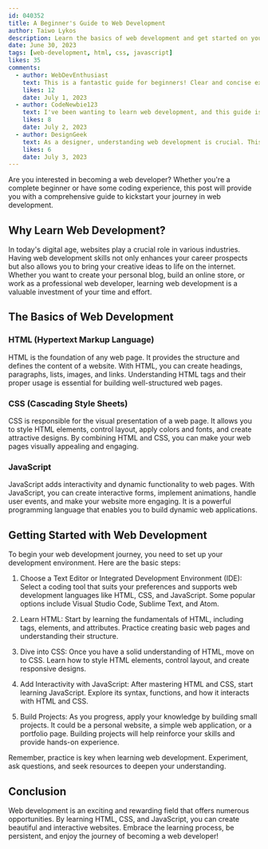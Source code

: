 ```yaml
---
id: 040352
title: A Beginner's Guide to Web Development
author: Taiwo Lykos
description: Learn the basics of web development and get started on your coding journey.
date: June 30, 2023
tags: [web-development, html, css, javascript]
likes: 35
comments:
  - author: WebDevEnthusiast
    text: This is a fantastic guide for beginners! Clear and concise explanations. Thanks for sharing! 👏💻
    likes: 12
    date: July 1, 2023
  - author: CodeNewbie123
    text: I've been wanting to learn web development, and this guide is exactly what I needed. Great job! 👍🌐
    likes: 8
    date: July 2, 2023
  - author: DesignGeek
    text: As a designer, understanding web development is crucial. This post has been very helpful. Keep it up! 🎨🖥️
    likes: 6
    date: July 3, 2023
---
```


Are you interested in becoming a web developer? Whether you're a complete beginner or have some coding experience, this post will provide you with a comprehensive guide to kickstart your journey in web development.

## Why Learn Web Development?

In today's digital age, websites play a crucial role in various industries. Having web development skills not only enhances your career prospects but also allows you to bring your creative ideas to life on the internet. Whether you want to create your personal blog, build an online store, or work as a professional web developer, learning web development is a valuable investment of your time and effort.

## The Basics of Web Development

### HTML (Hypertext Markup Language)

HTML is the foundation of any web page. It provides the structure and defines the content of a website. With HTML, you can create headings, paragraphs, lists, images, and links. Understanding HTML tags and their proper usage is essential for building well-structured web pages.

### CSS (Cascading Style Sheets)

CSS is responsible for the visual presentation of a web page. It allows you to style HTML elements, control layout, apply colors and fonts, and create attractive designs. By combining HTML and CSS, you can make your web pages visually appealing and engaging.

### JavaScript

JavaScript adds interactivity and dynamic functionality to web pages. With JavaScript, you can create interactive forms, implement animations, handle user events, and make your website more engaging. It is a powerful programming language that enables you to build dynamic web applications.

## Getting Started with Web Development

To begin your web development journey, you need to set up your development environment. Here are the basic steps:

1. Choose a Text Editor or Integrated Development Environment (IDE): Select a coding tool that suits your preferences and supports web development languages like HTML, CSS, and JavaScript. Some popular options include Visual Studio Code, Sublime Text, and Atom.

2. Learn HTML: Start by learning the fundamentals of HTML, including tags, elements, and attributes. Practice creating basic web pages and understanding their structure.

3. Dive into CSS: Once you have a solid understanding of HTML, move on to CSS. Learn how to style HTML elements, control layout, and create responsive designs.

4. Add Interactivity with JavaScript: After mastering HTML and CSS, start learning JavaScript. Explore its syntax, functions, and how it interacts with HTML and CSS.

5. Build Projects: As you progress, apply your knowledge by building small projects. It could be a personal website, a simple web application, or a portfolio page. Building projects will help reinforce your skills and provide hands-on experience.

Remember, practice is key when learning web development. Experiment, ask questions, and seek resources to deepen your understanding.

## Conclusion

Web development is an exciting and rewarding field that offers numerous opportunities. By learning HTML, CSS, and JavaScript, you can create beautiful and interactive websites. Embrace the learning process, be persistent, and enjoy the journey of becoming a web developer!
